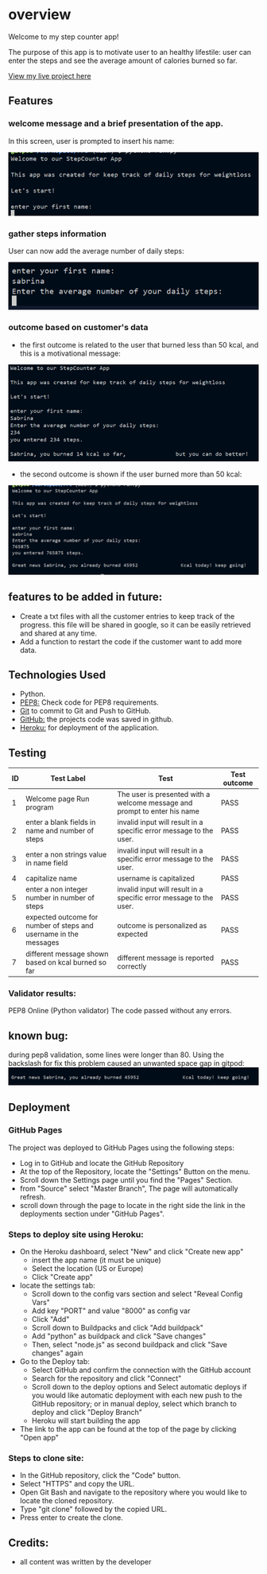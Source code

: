 
# overview

Welcome to my step counter app!

The purpose of this app is to motivate user to an healthy lifestile: user can enter the steps and see the average amount of calories burned so far.

[View my live project here](https://stepscounter-67b67669ecaa.herokuapp.com/)

## Features

### welcome message and a brief presentation of the app. 

In this screen, user is prompted to insert his name:

 ![welcome and first name](/media/Screenshot%202024-09-14%20000627.png)


### gather steps information

User can now add the average number of daily steps:

![number of steps](/media/Screenshot%202024-09-14%20000720.png)


### outcome based on customer's data

- the first outcome is related to the user that burned less than 50 kcal, and this is a motivational message:

![low calories burned](/media/Screenshot%202024-09-14%20004006.png)

- the second outcome is shown if the user burned more than 50 kcal:

![high calorie burned](/media/Screenshot%202024-09-14%20000819.png)


## features to be added in future:

- Create a txt files with all the customer entries to keep track of the progress. this file will be shared in google, so it can be easily retrieved and shared at any time.
- Add a function to restart the code if the customer want to add more data.

## Technologies Used

- Python.
- [PEP8:](http://pep8online.com/) Check code for PEP8 requirements.
- [Git](https://git-scm.com/) to commit to Git and Push to GitHub.
- [GitHub:](https://github.com/) the projects code was saved in github.
- [Heroku:](https://dashboard.heroku.com/) for deployment of the application.


## Testing

| ID | Test Label | Test | Test outcome |  
|----|---------------------------------------- |--------------------------------------------------------------------------------------------------------------------------------------------------------------------------------------------|-------------------------------------------------------------------------------------|
|  1 | Welcome page Run program  | The user is presented with a welcome message and prompt to enter his name| PASS 
|  2 | enter a blank fields in name and number of steps     |  invalid input will result in a specific error message to the user. | PASS  | 
|  3 | enter a non strings value in name field|  invalid input will result in a specific error message to the user. | PASS  | 
|  4 | capitalize name | username is capitalized | PASS 
|  5 | enter a non integer number in number of steps| invalid input will result in a specific error message to the user. | PASS  | 
|  6 | expected outcome for number of steps and username in the messages | outcome is personalized as expected |PASS  
|  7 | different message shown based on kcal burned so far | different message is reported correctly |PASS 


### Validator results:

PEP8 Online (Python validator)
The code passed without any errors.

## known bug:

during pep8 validation, some lines were longer than 80. Using the backslash for fix this problem caused an unwanted space gap in gitpod:
![bug fouund in gitpod](/media/Screenshot%202024-09-14%20000836.png)

## Deployment

### GitHub Pages

The project was deployed to GitHub Pages using the following steps:

  - Log in to GitHub and locate the GitHub Repository
  - At the top of the Repository, locate the "Settings" Button on the menu.
  - Scroll down the Settings page until you find the "Pages" Section.
  - from "Source" select "Master Branch", The page will automatically refresh.
  - scroll down through the page to locate in the right side the link in the deployments section under "GitHub Pages".


### Steps to deploy site using Heroku:

- On the Heroku dashboard, select "New" and click "Create new app"
  - insert the app name (it must be unique)
  - Select the location (US or Europe)
  - Click "Create app"
- locate the settings tab:
  - Scroll down to the config vars section and select "Reveal Config Vars"
  - Add key "PORT" and value "8000" as config var
  - Click "Add"
  - Scroll down to Buildpacks and click "Add buildpack"
  - Add "python" as buildpack and click "Save changes"
  - Then, select "node.js" as second buildpack and click "Save changes" again
- Go to the Deploy tab:
  - Select GitHub and confirm the connection with the GitHub account
  - Search for the repository and click "Connect"
  - Scroll down to the deploy options and Select automatic deploys if you would like automatic deployment with each new push to the GitHub repository; or in manual deploy, select which branch to deploy and click "Deploy Branch"
  - Heroku will start building the app
- The link to the app can be found at the top of the page by clicking "Open app"


### Steps to clone site:

- In the GitHub repository, click the "Code" button.
- Select "HTTPS" and copy the URL.
- Open Git Bash and navigate to the repository where you would like to locate the cloned repository.
- Type "git clone" followed by the copied URL.
- Press enter to create the clone.

## Credits:

- all content was written by the developer